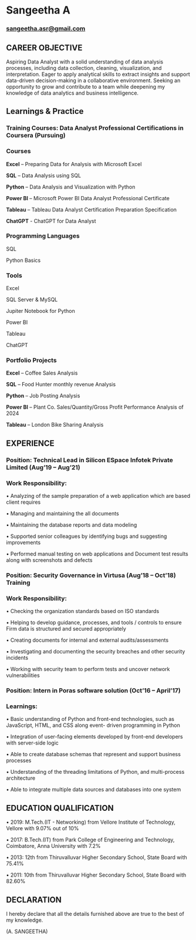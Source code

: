 # Sangeetha A
### sangeetha.asr@gmail.com
## CAREER OBJECTIVE
Aspiring Data Analyst with a solid understanding of data analysis processes, including data collection, cleaning, visualization, and interpretation. Eager to apply analytical skills to extract insights and support data-driven decision-making in a collaborative environment. Seeking an opportunity to grow and contribute to a team while deepening my knowledge of data analytics and business intelligence.
## Learnings & Practice
### Training Courses: Data Analyst Professional Certifications in Coursera (Pursuing)
### Courses
**Excel** – Preparing Data for Analysis with Microsoft Excel

**SQL** – Data Analysis using SQL

**Python** – Data Analysis and Visualization with Python

**Power BI** – Microsoft Power BI Data Analyst Professional Certificate

**Tableau** – Tableau Data Analyst Certification Preparation Specification

**ChatGPT** - ChatGPT for Data Analyst
### Programming Languages
SQL

Python Basics
### Tools
Excel

SQL Server & MySQL

Jupiter Notebook for Python

Power BI

Tableau

ChatGPT
### Portfolio Projects
**Excel** – Coffee Sales Analysis

**SQL** – Food Hunter monthly revenue Analysis

**Python** – Job Posting Analysis

**Power BI** – Plant Co. Sales/Quantity/Gross Profit Performance Analysis of 2024

**Tableau** – London Bike Sharing Analysis
## EXPERIENCE
### Position: Technical Lead in Silicon ESpace Infotek Private Limited (Aug’19 – Aug’21)
### Work Responsibility:
•	Analyzing of the sample preparation of a web application which are based client requires

•	Managing and maintaining the all documents

•	Maintaining the database reports and data modeling

•	Supported senior colleagues by identifying bugs and suggesting improvements

•	Performed manual testing on web applications and Document test results along with screenshots and defects
### Position: Security Governance in Virtusa (Aug’18 – Oct’18) Training
### Work Responsibility:
•	Checking the organization standards based on ISO standards

•	Helping to develop guidance, processes, and tools / controls to ensure Firm data is structured and secured appropriately

•	Creating documents for internal and external audits/assessments

•	Investigating and documenting the security breaches and other security incidents

•	Working with security team to perform tests and uncover network vulnerabilities
### Position: Intern in Poras software solution (Oct’16 – April’17)
### Learnings:
•	Basic understanding of Python and front-end technologies, such as JavaScript, HTML, and CSS along event- driven programming in Python

•	Integration of user-facing elements developed by front-end developers with server-side logic

•	Able to create database schemas that represent and support business processes

•	Understanding of the threading limitations of Python, and multi-process architecture

•	Able to integrate multiple data sources and databases into one system
## EDUCATION QUALIFICATION
•	2019: M.Tech.(IT - Networking) from Vellore Institute of Technology, Vellore with 9.07% out of 10%

•	2017: B.Tech.(IT) from Park College of Engineering and Technology, Coimbatore, Anna University with 7.2%

•	2013: 12th from Thiruvalluvar Higher Secondary School, State Board with 75.41%

•	2011: 10th from Thiruvalluvar Higher Secondary School, State Board with 82.60%
## DECLARATION
I hereby declare that all the details furnished above are true to the best of my knowledge.

(A. SANGEETHA)

